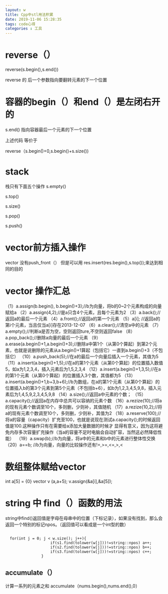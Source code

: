 ```yaml
---
layout: w
title: Cpp中stl用法积累
date: 2019-11-06 15:28:35
tags: code心得
categories : 工具
---
```

# reverse（）
reverse(s.begin(),s.end()) 

reverse 的 后一个参数指向要翻转元素的下一个位置

# 容器的begin（）和end（）是左闭右开的

s.end() 指向容器最后一个元素的下一个位置


上述代码 等价于

reverse（s.begin()+0,s.begin()+s.size())

# stack
 栈只有下面五个操作
 s.empty()

 s.top()

 s.size()

 s.pop()

 s.push()
 # vector前方插入操作
 vector 没有push_front（）
  但是可以用 res.insert(res.begin(),s.top());来达到相同的目的

  # vector 操作汇总
（1）a.assign(b.begin(), b.begin()+3);//b为向量，将b的0~2个元素构成的向量赋给a
（2）a.assign(4,2);//是a只含4个元素，且每个元素为2
（3）a.back();//返回a的最后一个元素
（4）a.front();//返回a的第一个元素
（5）a[i]; //返回a的第i个元素，当且仅当a[i]存在2013-12-07
（6）a.clear();//清空a中的元素
（7）a.empty();//判断a是否为空，空则返回ture,不空则返回false
（8）a.pop_back();//删除a向量的最后一个元素
（9）a.erase(a.begin()+1,a.begin()+3);//删除a中第1个（从第0个算起）到第2个元素，也就是说删除的元素从a.begin()+1算起（包括它）一直到a.begin()+3（不包括它）
（10）a.push_back(5);//在a的最后一个向量后插入一个元素，其值为5
（11）a.insert(a.begin()+1,5);//在a的第1个元素（从第0个算起）的位置插入数值5，如a为1,2,3,4，插入元素后为1,5,2,3,4
（12）a.insert(a.begin()+1,3,5);//在a的第1个元素（从第0个算起）的位置插入3个数，其值都为5
（13）a.insert(a.begin()+1,b+3,b+6);//b为数组，在a的第1个元素（从第0个算起）的位置插入b的第3个元素到第5个元素（不包括b+6），如b为1,2,3,4,5,9,8，插入元素后为1,4,5,9,2,3,4,5,9,8
（14）a.size();//返回a中元素的个数；
（15）a.capacity();//返回a在内存中总共可以容纳的元素个数
（16）a.rezize(10);//将a的现有元素个数调至10个，多则删，少则补，其值随机
（17）a.rezize(10,2);//将a的现有元素个数调至10个，多则删，少则补，其值为2
（18）a.reserve(100);//将a的容量（capacity）扩充至100，也就是说现在测试a.capacity();的时候返回值是100.这种操作只有在需要给a添加大量数据的时候才 显得有意义，因为这将避免内存多次容量扩充操作（当a的容量不足时电脑会自动扩容，当然这必然降低性能） 
（19）a.swap(b);//b为向量，将a中的元素和b中的元素进行整体性交换
（20）a==b; //b为向量，向量的比较操作还有!=,>=,<=,>,<
#  数组整体赋给vector
int a[5] = {0}
vector <int> v (a,a+5); 
v.assign(&a[i],&a[5]);

# string 中 find（）函数的用法

string中find()返回值是字母在母串中的位置（下标记录），如果没有找到，那么会返回一个特别的标记npos。（返回值可以看成是一个int型的数）
```

  for(int j = 0; j < w.size(); j++){
                    if(s1.find(tolower(w[j]))!=string::npos) a++;
                    if(s2.find(tolower(w[j]))!=string::npos) b++;
                    if(s3.find(tolower(w[j]))!=string::npos) c++;
                }

```
## accumulate（）
计算一系列的元素之和
accumulate（nums.begin(),nums.end(),0）
